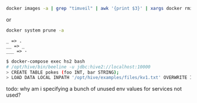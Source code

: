 ```bash
docker images -a | grep "timveil" | awk '{print $3}' | xargs docker rmi
```

or 

```bash
docker system prune -a
```
```
_ => .
__ => _
___ => -
```

```bash
$ docker-compose exec hs2 bash
# /opt/hive/bin/beeline -u jdbc:hive2://localhost:10000
> CREATE TABLE pokes (foo INT, bar STRING);
> LOAD DATA LOCAL INPATH '/opt/hive/examples/files/kv1.txt' OVERWRITE INTO TABLE pokes;
```

todo: why am i specifying a bunch of unused env values for services not used?
